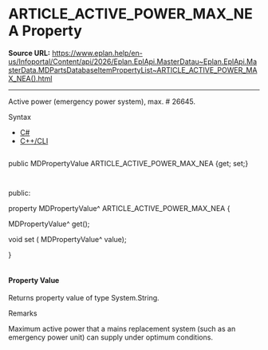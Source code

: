 # ARTICLE_ACTIVE_POWER_MAX_NEA Property

**Source URL:** https://www.eplan.help/en-us/Infoportal/Content/api/2026/Eplan.EplApi.MasterDatau~Eplan.EplApi.MasterData.MDPartsDatabaseItemPropertyList~ARTICLE_ACTIVE_POWER_MAX_NEA().html

---

Active power (emergency power system), max. # 26645.

Syntax

- [C#](#i-syntax-CS)
- [C++/CLI](#i-syntax-CPP2005)

```
```
public MDPropertyValue ARTICLE_ACTIVE_POWER_MAX_NEA {get; set;}
```
```

```
```
public:

property MDPropertyValue^ ARTICLE_ACTIVE_POWER_MAX_NEA {

   MDPropertyValue^ get();

   void set (    MDPropertyValue^ value);

}
```
```

#### Property Value

Returns property value of type System.String.

Remarks

Maximum active power that a mains replacement system (such as an emergency power unit) can supply under optimum conditions.
